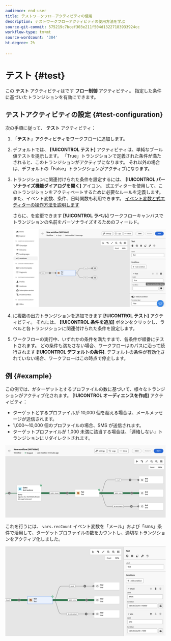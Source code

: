```yaml
---
audience: end-user
title: テストワークフローアクティビティの使用
description: テストワークフローアクティビティの使用方法を学ぶ
source-git-commit: 575219c7bcef303e211f504d13227183933924cc
workflow-type: tm+mt
source-wordcount: '304'
ht-degree: 2%

---
```


# テスト {#test}

この **テスト** アクティビティはです **フロー制御** アクティビティ。 指定した条件に基づいたトランジションを有効にできます。

## テストアクティビティの設定 {#test-configuration}

次の手順に従って、 **テスト** アクティビティ：

1. 「**テスト**」アクティビティをワークフローに追加します。

1. デフォルトでは、 **[!UICONTROL テスト]** アクティビティは、単純なブール値テストを提示します。 「True」トランジションで定義された条件が満たされると、このトランジションがアクティブになります。 それ以外の場合は、デフォルトの「False」トランジションがアクティブになります。

1. トランジションに関連付けられた条件を設定するには、 **[!UICONTROL パーソナライズ機能ダイアログを開く]** アイコン。 式エディターを使用して、このトランジションをアクティベートするために必要なルールを定義します。 また、イベント変数、条件、日時関数も利用できます。 [イベント変数と式エディターの操作方法を説明します](../event-variables.md)

   さらに、を変更できます **[!UICONTROL ラベル]** ワークフローキャンバスでトランジションの名前をパーソナライズするためのフィールド。

   ![](../assets/workflow-test-default.png)

1. に複数の出力トランジションを追加できます **[!UICONTROL テスト]** アクティビティ。 それには、 **[!UICONTROL 条件を追加]** ボタンをクリックし、ラベルと各トランジションに関連付けられた条件を設定します。

1. ワークフローの実行中、いずれかの条件を満たすまで、各条件が順番にテストされます。 どの条件も満たさない場合、ワークフローはのパスに沿って続行されます **[!UICONTROL デフォルトの条件]**. デフォルトの条件が有効化されていない場合、ワークフローはこの時点で停止します。

## 例 {#example}

この例では、がターゲットとするプロファイルの数に基づいて、様々なトランジションがアクティブ化されます。 **[!UICONTROL オーディエンスを作成]** アクティビティ：
* ターゲットとするプロファイルが 10,000 個を超える場合は、メールメッセージが送信されます。
* 1,000～10,000 個のプロファイルの場合、SMS が送信されます。
* ターゲットプロファイルが 1,000 未満に該当する場合は、「連絡しない」トランジションにリダイレクトされます。

![](../assets/workflow-test-example.png)

これを行うには、 `vars.recCount` イベント変数を「メール」および「sms」条件で活用して、ターゲットプロファイルの数をカウントし、適切なトランジションをアクティブ化しました。

![](../assets/workflow-test-example-config.png)
